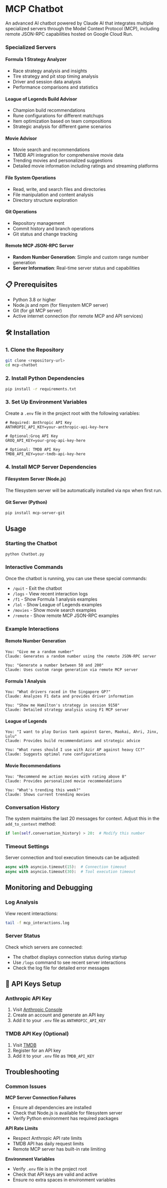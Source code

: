 # MCP Chatbot

An advanced AI chatbot powered by Claude AI that integrates multiple specialized servers through the Model Context Protocol (MCP), including remote JSON-RPC capabilities hosted on Google Cloud Run.

### Specialized Servers

#### Formula 1 Strategy Analyzer
- Race strategy analysis and insights
- Tire strategy and pit stop timing analysis
- Driver and session data analysis
- Performance comparisons and statistics

#### League of Legends Build Advisor
- Champion build recommendations
- Rune configurations for different matchups
- Item optimization based on team compositions
- Strategic analysis for different game scenarios

#### Movie Advisor
- Movie search and recommendations
- TMDB API integration for comprehensive movie data
- Trending movies and personalized suggestions
- Detailed movie information including ratings and streaming platforms

#### File System Operations
- Read, write, and search files and directories
- File manipulation and content analysis
- Directory structure exploration

####  Git Operations
- Repository management
- Commit history and branch operations
- Git status and change tracking

####  Remote MCP JSON-RPC Server
- **Random Number Generation**: Simple and custom range number generation
- **Server Information**: Real-time server status and capabilities

## 📋 Prerequisites

- Python 3.8 or higher
- Node.js and npm (for filesystem MCP server)
- Git (for git MCP server)
- Active internet connection (for remote MCP and API services)

## 🛠️ Installation

### 1. Clone the Repository
```bash
git clone <repository-url>
cd mcp-chatbot
```

### 2. Install Python Dependencies
```bash
pip install -r requirements.txt
```

### 3. Set Up Environment Variables
Create a `.env` file in the project root with the following variables:

```env
# Required: Anthropic API Key
ANTHROPIC_API_KEY=your-anthropic-api-key-here

# Optional:Groq API Key
GROQ_API_KEY=your-groq-api-key-here

# Optional: TMDB API Key 
TMDB_API_KEY=your-tmdb-api-key-here
```

### 4. Install MCP Server Dependencies

#### Filesystem Server (Node.js)
The filesystem server will be automatically installed via npx when first run.

#### Git Server (Python)
```bash
pip install mcp-server-git
```

## Usage

### Starting the Chatbot
```bash
python Chatbot.py
```

### Interactive Commands
Once the chatbot is running, you can use these special commands:

- `/quit` - Exit the chatbot
- `/logs` - View recent interaction logs
- `/f1` - Show Formula 1 analysis examples
- `/lol` - Show League of Legends examples
- `/movies` - Show movie search examples
- `/remote` - Show remote MCP JSON-RPC examples

### Example Interactions

#### Remote Number Generation
```
You: "Give me a random number"
Claude: Generates a random number using the remote JSON-RPC server

You: "Generate a number between 50 and 200"
Claude: Uses custom range generation via remote MCP server
```

#### Formula 1 Analysis
```
You: "What drivers raced in the Singapore GP?"
Claude: Analyzes F1 data and provides driver information

You: "Show me Hamilton's strategy in session 9158"
Claude: Detailed strategy analysis using F1 MCP server
```

#### League of Legends
```
You: "I want to play Darius tank against Garen, Maokai, Ahri, Jinx, Lulu"
Claude: Provides build recommendations and strategic advice

You: "What runes should I use with Azir AP against heavy CC?"
Claude: Suggests optimal rune configurations
```

#### Movie Recommendations
```
You: "Recommend me action movies with rating above 8"
Claude: Provides personalized movie recommendations

You: "What's trending this week?"
Claude: Shows current trending movies
```

### Conversation History
The system maintains the last 20 messages for context. Adjust this in the `add_to_context` method:
```python
if len(self.conversation_history) > 20:  # Modify this number
```

### Timeout Settings
Server connection and tool execution timeouts can be adjusted:
```python
async with asyncio.timeout(15):  # Connection timeout
async with asyncio.timeout(30):  # Tool execution timeout
```

## Monitoring and Debugging

### Log Analysis
View recent interactions:
```bash
tail -f mcp_interactions.log
```

### Server Status
Check which servers are connected:
- The chatbot displays connection status during startup
- Use `/logs` command to see recent server interactions
- Check the log file for detailed error messages

## 📝 API Keys Setup

### Anthropic API Key
1. Visit [Anthropic Console](https://console.anthropic.com/)
2. Create an account and generate an API key
3. Add it to your `.env` file as `ANTHROPIC_API_KEY`

### TMDB API Key (Optional)
1. Visit [TMDB](https://www.themoviedb.org/settings/api)
2. Register for an API key
3. Add it to your `.env` file as `TMDB_API_KEY`

## Troubleshooting

### Common Issues

**MCP Server Connection Failures**
- Ensure all dependencies are installed
- Check that Node.js is available for filesystem server
- Verify Python environment has required packages

**API Rate Limits**
- Respect Anthropic API rate limits
- TMDB API has daily request limits
- Remote MCP server has built-in rate limiting

**Environment Variables**
- Verify `.env` file is in the project root
- Check that API keys are valid and active
- Ensure no extra spaces in environment variables
